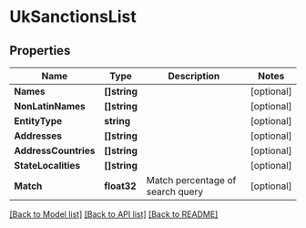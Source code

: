 # UkSanctionsList

## Properties

Name | Type | Description | Notes
------------ | ------------- | ------------- | -------------
**Names** | **[]string** |  | [optional] 
**NonLatinNames** | **[]string** |  | [optional] 
**EntityType** | **string** |  | [optional] 
**Addresses** | **[]string** |  | [optional] 
**AddressCountries** | **[]string** |  | [optional] 
**StateLocalities** | **[]string** |  | [optional] 
**Match** | **float32** | Match percentage of search query | [optional] 

[[Back to Model list]](../README.md#documentation-for-models) [[Back to API list]](../README.md#documentation-for-api-endpoints) [[Back to README]](../README.md)


